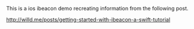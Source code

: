 This is a ios ibeacon demo recreating information from the following post. 

http://willd.me/posts/getting-started-with-ibeacon-a-swift-tutorial
